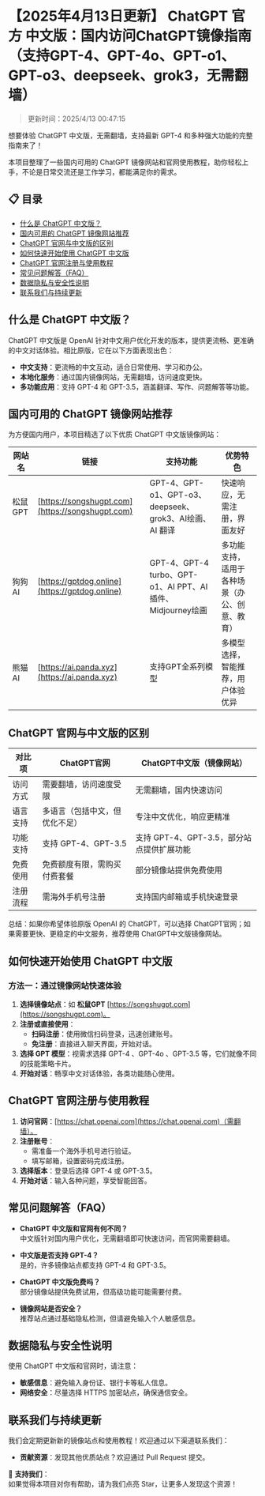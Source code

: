 # 【2025年4月13日更新】 ChatGPT 官方 中文版：国内访问ChatGPT镜像指南（支持GPT-4、GPT-4o、GPT-o1、GPT-o3、deepseek、grok3，无需翻墙）

> 更新时间：2025/4/13 00:47:15

想要体验 ChatGPT 中文版，无需翻墙，支持最新 GPT-4 和多种强大功能的完整指南来了！

本项目整理了一些国内可用的 ChatGPT 镜像网站和官网使用教程，助你轻松上手，不论是日常交流还是工作学习，都能满足你的需求。

## 📋 目录
- [什么是 ChatGPT 中文版？](#什么是-chatgpt-中文版)
- [国内可用的 ChatGPT 镜像网站推荐](#国内可用的-chatgpt-镜像网站推荐)
- [ChatGPT 官网与中文版的区别](#chatgpt-官网与中文版的区别)
- [如何快速开始使用 ChatGPT 中文版](#如何快速开始使用-chatgpt-中文版)
- [ChatGPT 官网注册与使用教程](#chatgpt-官网注册与使用教程)
- [常见问题解答（FAQ）](#常见问题解答faq)
- [数据隐私与安全性说明](#数据隐私与安全性说明)
- [联系我们与持续更新](#联系我们与持续更新)

## 什么是 ChatGPT 中文版？

ChatGPT 中文版是 OpenAI 针对中文用户优化开发的版本，提供更流畅、更准确的中文对话体验。相比原版，它在以下方面表现出色：

- **中文支持**：更流畅的中文互动，适合日常使用、学习和办公。
- **本地化服务**：通过国内镜像网站，无需翻墙，访问速度更快。
- **多功能应用**：支持 GPT-4 和 GPT-3.5，涵盖翻译、写作、问题解答等功能。

## 国内可用的 ChatGPT 镜像网站推荐

为方便国内用户，本项目精选了以下优质 ChatGPT 中文版镜像网站：

| 网站名          | 链接                                    | 支持功能                          | 优势特色                                  |
|-----------------|-----------------------------------------|-----------------------------------|-------------------------------------------|
| 松鼠GPT          | [https://songshugpt.com](https://songshugpt.com) | GPT-4、GPT-o1、GPT-o3、deepseek、grok3、AI绘画、AI 翻译    | 快速响应，无需注册，界面友好              |
| 狗狗AI            | [https://gptdog.online](https://gptdog.online)     | GPT-4、GPT-4 turbo、GPT-o1、AI PPT、AI插件、Midjourney绘画 | 多功能支持，适用于各种场景（办公、创意、教育） |
| 熊猫AI          | [https://ai.panda.xyz](https://ai.panda.xyz) | 支持GPT全系列模型                | 多模型选择，智能推荐，用户体验优异        |

## ChatGPT 官网与中文版的区别

| 对比项      | ChatGPT官网                   | ChatGPT中文版（镜像网站）            |
|-------------|------------------------------|-----------------------------------|
| 访问方式     | 需要翻墙，访问速度受限        | 无需翻墙，国内快速访问               |
| 语言支持     | 多语言（包括中文，但优化不足） | 专注中文优化，响应更精准             |
| 功能支持     | 支持 GPT-4、GPT-3.5          | 支持 GPT-4、GPT-3.5，部分站点提供扩展功能 |
| 免费使用     | 免费额度有限，需购买付费套餐   | 部分镜像站提供免费使用                |
| 注册流程     | 需海外手机号注册             | 支持国内邮箱或手机快速登录            |

总结：如果你希望体验原版 OpenAI 的 ChatGPT，可以选择 ChatGPT官网；如果需要更快、更稳定的中文服务，推荐使用 ChatGPT中文版镜像网站。

## 如何快速开始使用 ChatGPT 中文版

### 方法一：通过镜像网站快速体验

1. **选择镜像站点**：如 **松鼠GPT** [https://songshugpt.com](https://songshugpt.com)。
2. **注册或直接使用**：
   - **扫码注册**：使用微信扫码登录，迅速创建账号。
   - **免注册**：直接进入聊天界面，开始对话。
3. **选择 GPT 模型**：视需求选择 GPT-4 、GPT-4o 、GPT-3.5 等，它们就像不同的技能策略卡片。
4. **开始对话**：畅享中文对话体验，各类功能随心使用。

## ChatGPT 官网注册与使用教程

1. **访问官网**：[https://chat.openai.com](https://chat.openai.com)（需翻墙）。
2. **注册账号**：
   - 需准备一个海外手机号进行验证。
   - 填写邮箱，设置密码完成注册。
3. **选择版本**：登录后选择 GPT-4 或 GPT-3.5。
4. **开始对话**：输入各种问题，享受智能回答。

## 常见问题解答（FAQ）

- **ChatGPT 中文版和官网有何不同？**  
  中文版针对国内用户优化，无需翻墙即可快速访问，而官网需要翻墙。

- **中文版是否支持 GPT-4？**  
  是的，许多镜像站点都支持 GPT-4 和 GPT-3.5。

- **ChatGPT 中文版免费吗？**  
  部分镜像站提供免费试用，但高级功能可能需要付费。

- **镜像网站是否安全？**  
  推荐站点通过基础隐私检测，但请避免输入个人敏感信息。

## 数据隐私与安全性说明

使用 ChatGPT 中文版和官网时，请注意：

- **敏感信息**：避免输入身份证、银行卡等私人信息。
- **网络安全**：尽量选择 HTTPS 加密站点，确保通信安全。

## 联系我们与持续更新

我们会定期更新新的镜像站点和使用教程！欢迎通过以下渠道联系我们：

- **贡献资源**：发现其他优质站点？欢迎通过 Pull Request 提交。

🌟 **支持我们**：  
如果觉得本项目对你有帮助，请为我们点亮 Star，让更多人发现这个资源！
```
